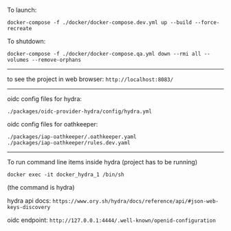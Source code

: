 To launch:
```
docker-compose -f ./docker/docker-compose.dev.yml up --build --force-recreate
```

To shutdown:
```
docker-compose -f ./docker/docker-compose.qa.yml down --rmi all --volumes --remove-orphans
```

---

to see the project in web browser: `http://localhost:8083/`


---

oidc config files for hydra:
```
./packages/oidc-provider-hydra/config/hydra.yml
```


oidc config files for oathkeeper:
```
./packages/iap-oathkeeper/.oathkeeper.yaml
./packages/iap-oathkeeper/rules.dev.yaml

```
---

To run command line items inside hydra (project has to be running)
```
docker exec -it docker_hydra_1 /bin/sh
```
(the command is hydra)


hydra api docs:  `https://www.ory.sh/hydra/docs/reference/api/#json-web-keys-discovery`

oidc endpoint: `http://127.0.0.1:4444/.well-known/openid-configuration`
